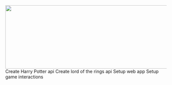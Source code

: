 <img src="https://dsm01pap001files.storage.live.com/y4mMIcXEMcgt2Mk2LV2fWQtokARX5MClKYBi_9bAEo5TmddsrMmu0Ts3SDu_vPwtHz18h3U_ddKIp1q-vAXWLh-yAAQKV-DqsrVLAn-rkhMw8rwtdwbrpa3RI2FXRbOJNAz6ZvMnBjA3-OACaSYIhrc47aDdvn_My5PhrPc1RW3Jmoq8StJ9sjVpccJ-kE3yicE?width=602&height=198&cropmode=none" width="602" height="198" />


<br>
Create Harry Potter api
Create lord of the rings api
Setup web app
Setup game interactions 



